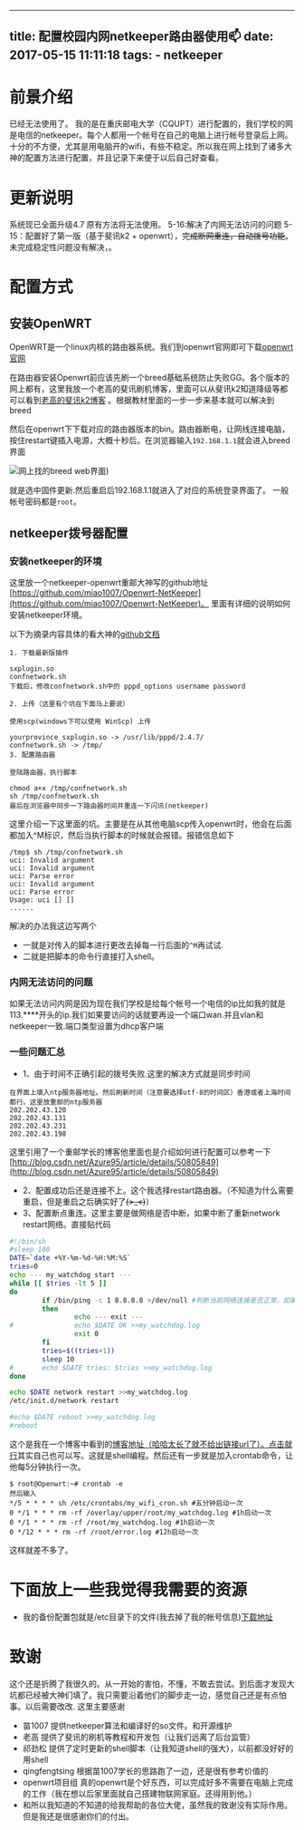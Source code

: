
---
title: 配置校园内网netkeeper路由器使用📫
date: 2017-05-15 11:11:18
tags:
	- netkeeper
---
# 前景介绍
已经无法使用了。
我的是在重庆邮电大学（CQUPT）进行配置的，我们学校的网是电信的netkeeper。每个人都用一个帐号在自己的电脑上进行帐号登录后上网。十分的不方便，尤其是用电脑开的wifi，有些不稳定。所以我在网上找到了诸多大神的配置方法进行配置，并且记录下来便于以后自己好查看。

# 更新说明
系统现已全面升级4.7 原有方法将无法使用。
5-16:解决了内网无法访问的问题
5-15：配置好了第一版（基于斐讯k2 + openwrt），~~完成断网重连，自动拨号功能~~。未完成稳定性问题没有解决，。
<!--more-->
# 配置方式
## 安装OpenWRT
OpenWRT是一个linux内核的路由器系统。我们到openwrt官网即可下载[openwrt官网](https://openwrt.org/)

在路由器安装Openwrt前应该先刷一个breed基础系统防止失败GG。各个版本的网上都有，这里我放一个老高的斐讯刷机博客，里面可以从斐讯k2知道降级等都可以看到[老高的斐讯k2博客](https://blog.phpgao.com/phicomm_k2.html)
。根据教材里面的一步一步来基本就可以解决到breed

然后在openwrt下下载对应的路由器版本的bin。路由器断电，让网线连接电脑，按住restart键插入电源，大概十秒后。在浏览器输入`192.168.1.1`就会进入breed界面

![网上找的breed web界面)](/images/netkeeper/breed_web.png)

就是选中固件更新.然后重启后192.168.1.1就进入了对应的系统登录界面了。
一般帐号密码都是`root`。

## netkeeper拨号器配置
### 安装netkeeper的环境
这里放一个netkeeper-openwrt重邮大神写的github地址[https://github.com/miao1007/Openwrt-NetKeeper](https://github.com/miao1007/Openwrt-NetKeeper)。
里面有详细的说明如何安装netkeeper环境。

以下为摘录内容具体的看大神的[github文档](https://github.com/miao1007/Openwrt-NetKeeper/blob/master/README-CN.md)
```
1. 下载最新版插件

sxplugin.so
confnetwork.sh
下载后，修改confnetwork.sh中的 pppd_options username password

2. 上传（这里有个坑在下面马上要说）

使用scp(windows下可以使用 WinScp) 上传

yourprovince_sxplugin.so -> /usr/lib/pppd/2.4.7/
confnetwork.sh -> /tmp/
3. 配置路由器

登陆路由器，执行脚本

chmod a+x /tmp/confnetwork.sh
sh /tmp/confnetwork.sh
最后在浏览器中同步一下路由器时间并重连一下闪讯(netkeeper)
```
这里介绍一下这里面的坑。主要是在从其他电脑scp传入openwrt时，他会在后面都加入^M标识，然后当执行脚本的时候就会报错。报错信息如下
```
/tmp$ sh /tmp/confnetwork.sh
uci: Invalid argument
uci: Invalid argument
uci: Parse error
uci: Invalid argument
uci: Parse error
Usage: uci [] []
......
```
解决的办法我这边写两个
* 一就是对传入的脚本进行更改去掉每一行后面的`^M`再试试.
* 二就是把脚本的命令行直接打入shell。

### 内网无法访问的问题
如果无法访问内网是因为现在我们学校是给每个帐号一个电信的ip比如我的就是113.****开头的ip.我们如果要访问的话就要再设一个端口wan.并且vlan和netkeeper一致.端口类型设置为dhcp客户端

### 一些问题汇总
* 1、由于时间不正确引起的拨号失败.这里的解决方式就是同步时间
```
在界面上填入ntp服务器地址。然后刷新时间（注意要选择utf-8的时间区）香港或者上海时间都行。这里放重邮的ntp服务器
202.202.43.120
202.202.43.131
202.202.43.231
202.202.43.198
```
这里引用了一个重邮学长的博客他里面也是介绍如何进行配置可以参考一下[http://blog.csdn.net/Azure95/article/details/50805849](http://blog.csdn.net/Azure95/article/details/50805849)
* 2、配置成功后还是连接不上。这个我选择restart路由器。（不知道为什么需要重启，但是重启之后确实好了~~~~(>_<)~~~~）
* 3、配置断点重连。这里主要是做网络是否中断，如果中断了重新network restart网络。直接贴代码


```bash
#!/bin/sh
#sleep 100
DATE=`date +%Y-%m-%d-%H:%M:%S`
tries=0
echo --- my_watchdog start ---
while [[ $tries -lt 5 ]]
do
        if /bin/ping -c 1 8.8.8.8 >/dev/null #判断当前网络连接是否正常，如果正常的话就退出，如果不正常循环五次休息1os后
        then
                echo --- exit ---
#               echo $DATE OK >>my_watchdog.log
                exit 0
        fi
        tries=$((tries+1))
        sleep 10
#       echo $DATE tries: $tries >>my_watchdog.log
done

echo $DATE network restart >>my_watchdog.log
/etc/init.d/network restart

#echo $DATE reboot >>my_watchdog.log
#reboot
```

这个是我在一个博客中看到的[博客地址（哈哈太长了就不给出链接url了）。点击就行](https://jamesqi.com/%E5%8D%9A%E5%AE%A2/OpenWRT%E8%B7%AF%E7%94%B1%E5%99%A8%E4%B8%AD%E7%9B%91%E6%8E%A7%E7%BD%91%E7%BB%9C%E6%9C%8D%E5%8A%A1%E5%B9%B6%E9%87%8D%E5%90%AF%E7%9A%84%E8%84%9A%E6%9C%AC)其实自己也可以写。这就是shell编程。然后还有一步就是加入crontab命令，让他每5分钟执行一次。
```
$ root@Openwrt:~# crontab -e
然后输入
*/5 * * * * sh /etc/crontabs/my_wifi_cron.sh #五分钟启动一次
0 */1 * * * rm -rf /overlay/upper/root/my_watchdog.log #1h启动一次
0 */1 * * * rm -rf /root/my_watchdog.log #1h启动一次
0 */12 * * * rm -rf /root/error.log #12h启动一次
```
这样就差不多了。
# 下面放上一些我觉得我需要的资源
* 我的备份配置包就是/etc目录下的文件(我去掉了我的帐号信息)[下载地址](../../../../files/netkeeper_package/backup-OpenWrt-2017-05-15.tar.gz)

# 致谢
这个还是折腾了我很久的。从一开始的害怕，不懂，不敢去尝试。到后面才发现大坑都已经被大神们填了。我只需要沿着他们的脚步走一边，感觉自己还是有点怕事。以后需要改改.
这里主要感谢
* 苗1007          提供netkeeper算法和编译好的so文件。和开源维护
* 老高   提供了斐讯的刷机等教程和开发包（让我们远离了后台监管）
* 祁劲松 提供了定时更新的shell脚本（让我知道shell的强大），以前都没好好的用shell
* qingfengtsing 根据苗1007学长的思路跑了一边，还是很有参考价值的
* openwrt项目组  真的openwrt是个好东西，可以完成好多不需要在电脑上完成的工作（我在想以后家里面就自己搭建物联网家庭。还得用到他。）
* 和所以我知道的不知道的给我帮助的各位大佬，虽然我的致谢没有实际作用。但是我还是很感谢你们的付出。
